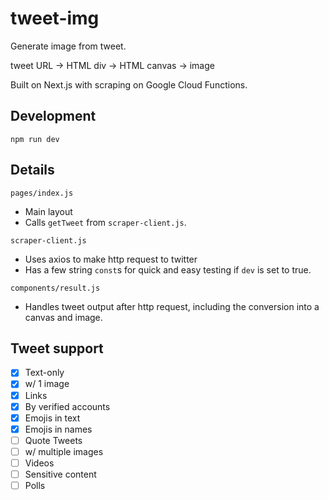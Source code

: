 # tweet-img
 
Generate image from tweet.

tweet URL -> HTML div -> HTML canvas -> image

Built on Next.js with scraping on Google Cloud Functions.

## Development
```
npm run dev
```
## Details
`pages/index.js`
- Main layout
- Calls `getTweet` from `scraper-client.js`.

`scraper-client.js`
- Uses axios to make http request to twitter
- Has a few string `const`s for quick and easy testing if `dev` is set to true.

`components/result.js`
- Handles tweet output after http request, including the conversion into a canvas and image.

## Tweet support
- [x] Text-only
- [x] w/ 1 image
- [x] Links
- [x] By verified accounts
- [x] Emojis in text
- [x] Emojis in names
- [ ] Quote Tweets
- [ ] w/ multiple images
- [ ] Videos
- [ ] Sensitive content
- [ ] Polls

